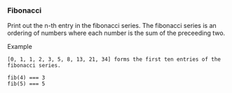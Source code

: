 ### Fibonacci

Print out the n-th entry in the fibonacci series. The fibonacci series is an ordering of numbers where each number is the sum of the preceeding two.

Example
```
[0, 1, 1, 2, 3, 5, 8, 13, 21, 34] forms the first ten entries of the fibonacci series.

fib(4) === 3
fib(5) === 5
```